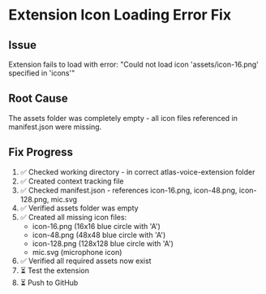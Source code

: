 # Extension Icon Loading Error Fix

## Issue
Extension fails to load with error: "Could not load icon 'assets/icon-16.png' specified in 'icons'"

## Root Cause
The assets folder was completely empty - all icon files referenced in manifest.json were missing.

## Fix Progress
1. ✅ Checked working directory - in correct atlas-voice-extension folder  
2. ✅ Created context tracking file
3. ✅ Checked manifest.json - references icon-16.png, icon-48.png, icon-128.png, mic.svg
4. ✅ Verified assets folder was empty
5. ✅ Created all missing icon files:
   - icon-16.png (16x16 blue circle with 'A')
   - icon-48.png (48x48 blue circle with 'A') 
   - icon-128.png (128x128 blue circle with 'A')
   - mic.svg (microphone icon)
6. ✅ Verified all required assets now exist
7. ⏳ Test the extension
8. ⏳ Push to GitHub